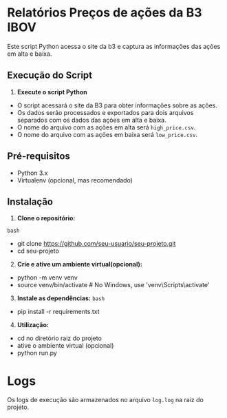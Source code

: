 # Relatórios Preços de ações da B3 IBOV

Este script Python acessa o site da b3 e captura as informações das ações em alta e baixa.

## Execução do Script

1. **Execute o script Python**
- O script acessará o site da B3 para obter informações sobre as ações.
- Os dados serão processados e exportados para dois arquivos separados com os dados das ações em alta e baixa.
- O nome do arquivo com as ações em alta será `high_price.csv`.
- O nome do arquivo com as ações em baixa será `low_price.csv`.

## Pré-requisitos

- Python 3.x
- Virtualenv (opcional, mas recomendado)

## Instalação

1. **Clone o repositório:**

```bash```
- git clone https://github.com/seu-usuario/seu-projeto.git
- cd seu-projeto

2. **Crie e ative um ambiente virtual(opcional):**
- python -m venv venv
- source venv/bin/activate  # No Windows, use 'venv\Scripts\activate'

3. **Instale as dependências:**
```bash```
- pip install -r requirements.txt

4. **Utilização:**
- cd no diretório raiz do projeto
- ative o ambiente virtual (opcional)
- python run.py

# Logs 
Os logs de execução são armazenados no arquivo `log.log` na raiz do projeto.